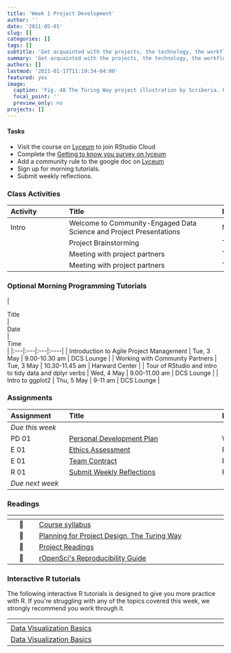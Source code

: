 ```yaml
---
title: 'Week 1 Project Development'
author: ''
date: '2021-05-01'
slug: []
categories: []
tags: []
subtitle: 'Get acquainted with the projects, the technology, the workflow, and the skills you want to acquire during the course :toolbox:'
summary: 'Get acquainted with the projects, the technology, the workflow, and the skills you want to acquire during the course.'
authors: []
lastmod: '2021-01-17T11:19:34-04:00'
featured: yes
image:
  caption: 'Fig. 48 The Turing Way project illustration by Scriberia. Used under a CC-BY 4.0 licence. DOI: 10.5281/zenodo.3332807.'
  focal_point: ''
  preview_only: no
projects: []
---
```



#### Tasks

- Visit the course on [Lyceum](https://lyceum.bates.edu/login/index.php) to join RStudio Cloud
- Complete the [Getting to know you survey on lyceum](https://lyceum.bates.edu/login/index.php)
- Add a community rule to the google doc on [Lyceum](https://lyceum.bates.edu/login/index.php)
- Sign up for morning tutorials. 
- Submit weekly reflections.

### Class Activities

| <div style="width:120px;text-align:left">Activity</div> | <div style="width:340px;text-align:left">Title</div> | <div style="width:200px;text-align:left">Date</div> |
|:---|:---|:---|
| Intro | Welcome to Community-Engaged Data Science and Project Presentations  | Mon, 2 May |
|  | Project Brainstorming | Tue, 3 May |
|  | Meeting with project partners  | Thu, 4 May |
|  | Meeting with project partners  | Thu, 4 May |

### Optional Morning Programming Tutorials

 | <div style="width:340px;text-align:left">Title</div> | <div style="width:200px;text-align:left">Date</div> |  <div style="width:120px;text-align:left">Time </div> |
|:---|:---|:---|:----|
| Introduction to Agile Project Management | Tue, 3 May | 9.00-10.30 am | DCS Lounge |
| Working with Community Partners | Tue, 3 May | 10.30-11.45 am |  Harward Center |
| Tour of RStudio and intro to tidy data and dplyr verbs | Wed, 4 May | 9.00-11.00 am | DCS Lounge |
| Intro to ggplot2  | Thu, 5 May | 9-11 am |  DCS Lounge |

### Assignments

| <div style="width:120px;text-align:left">Assignment</div> | <div style="width:340px;text-align:left">Title</div> | <div style="width:200px;text-align:left">Due</div> |
|:---|:---|:---|
| *Due this week* | | |
| PD 01 | [Personal Development Plan](https://lyceum.bates.edu/login/index.php) | Wed, 6 May, 23:59 EST |
| E 01 | [Ethics Assessment](https://lyceum.bates.edu/login/index.php) | Fri, 8 May, 23:59 EST |
| E 01 | [Team Contract](https://lyceum.bates.edu/login/index.php) | Fri, 8 May, 23:59 EST |
| R 01 | [Submit Weekly Reflections](https://lyceum.bates.edu/login/index.php) | Fri, 8 May, 23:59 EST |
| *Due next week* | | |


### Readings

| <div style="width:50px"></div>  | <div style="width:420px"></div>  |  <div style="width:200px"></div> |
|:---:|:---|:---:|
| :page_facing_up: | [Course syllabus](/#syllabus) | **Required** | 
| :open_book: | [Planning for Project Design, The Turing Way](https://the-turing-way.netlify.app/project-design/pd-overview/pd-overview-planning.html) | **Required** |
| :page_facing_up: | [Project Readings](/#projects) | **Required** |
| :page_facing_up: | [rOpenSci's Reproducibility Guide](https://ropensci.github.io/reproducibility-guide/sections/introduction/) | Optional |

### Interactive R tutorials

The following interactive R tutorials is designed to give you more practice with R. If you're struggling with any of the topics covered this week, we strongly recommend you work through it.

|  <div style="width:480px"></div>  |  <div style="width:200px"></div>  |
|:---|:---|
| [Data Visualization Basics](https://rstudio.cloud/learn/primers/1.1) | Extra practice |
| [Data Visualization Basics](https://rstudio.cloud/learn/primers/1.1) | Extra practice |


